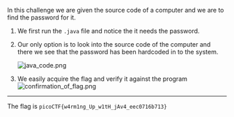 In this challenge we are given the source code of a computer and we are to find the password for it.
1. We first run the ```.java``` file and notice the it needs the password.
2. Our only option is to look into the source code of the computer and there we see that the password has been hardcoded in to the system.

	![java_code.png](:/b9963b18e24349faa23c6070195106a8)

3. We easily acquire the flag and verify it against the program
![confirmation_of_flag.png](:/d1e56f4355ae43e88c70cf5a90ad481e)
* * *
The flag is ```picoCTF{w4rm1ng_Up_w1tH_jAv4_eec0716b713}```
